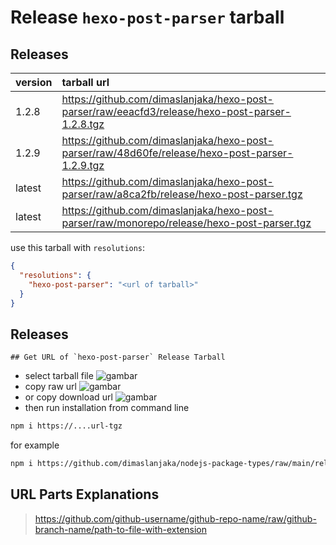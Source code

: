 # Release `hexo-post-parser` tarball
## Releases
| version | tarball url |
| :--- | :--- |
| 1.2.8 | https://github.com/dimaslanjaka/hexo-post-parser/raw/eeacfd3/release/hexo-post-parser-1.2.8.tgz |
| 1.2.9 | https://github.com/dimaslanjaka/hexo-post-parser/raw/48d60fe/release/hexo-post-parser-1.2.9.tgz |
| latest | https://github.com/dimaslanjaka/hexo-post-parser/raw/a8ca2fb/release/hexo-post-parser.tgz |
| latest | https://github.com/dimaslanjaka/hexo-post-parser/raw/monorepo/release/hexo-post-parser.tgz |

use this tarball with `resolutions`:
```json
{
  "resolutions": {
    "hexo-post-parser": "<url of tarball>"
  }
}
```

## Releases

    ## Get URL of `hexo-post-parser` Release Tarball
- select tarball file
![gambar](https://user-images.githubusercontent.com/12471057/203216375-8af4b5d9-00c2-40fb-8d3d-d220beaabd46.png)
- copy raw url
![gambar](https://user-images.githubusercontent.com/12471057/203216508-7590cbb9-a1ce-47d6-96ca-8d82149f0762.png)
- or copy download url
![gambar](https://user-images.githubusercontent.com/12471057/203216541-3807d2c3-5213-49f3-b93d-c626dbae3b2e.png)
- then run installation from command line
```bash
npm i https://....url-tgz
```
for example
```bash
npm i https://github.com/dimaslanjaka/nodejs-package-types/raw/main/release/nodejs-package-types.tgz
```

## URL Parts Explanations
> https://github.com/github-username/github-repo-name/raw/github-branch-name/path-to-file-with-extension